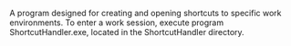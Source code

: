 A program designed for creating and opening shortcuts to specific work environments.
To enter a work session, execute program ShortcutHandler.exe, located in the ShortcutHandler directory.
